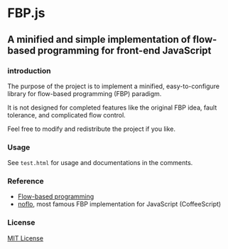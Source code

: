 FBP.js
======

A minified and simple implementation of flow-based programming for front-end JavaScript
---------------------------------------------------------------------------------------

### introduction

The purpose of the project is to implement a minified, easy-to-configure library for flow-based programming \(FBP\) paradigm.

It is not designed for completed features like the original FBP idea, fault tolerance, and complicated flow control.

Feel free to modify and redistribute the project if you like.

### Usage

See `test.html` for usage and documentations in the comments.

### Reference

* [Flow-based programming](http://en.wikipedia.org/wiki/Flow-based_programming)
* [noflo](http://noflojs.org), most famous FBP implementation for JavaScript \(CoffeeScript\)

### License

[MIT License](http://opensource.org/licenses/MIT)
